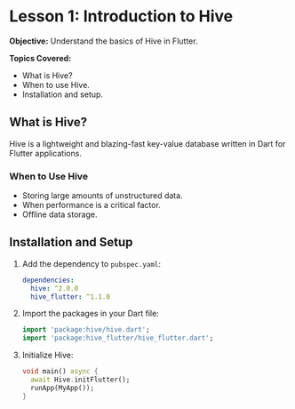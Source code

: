 
# Lesson 1: Introduction to Hive

**Objective:** Understand the basics of Hive in Flutter.

**Topics Covered:**

- What is Hive?
- When to use Hive.
- Installation and setup.

## What is Hive?

Hive is a lightweight and blazing-fast key-value database written in Dart for Flutter applications.

### When to Use Hive

- Storing large amounts of unstructured data.
- When performance is a critical factor.
- Offline data storage.

## Installation and Setup

1. Add the dependency to `pubspec.yaml`:

    ```yaml
    dependencies:
      hive: ^2.0.0
      hive_flutter: ^1.1.0
    ```

2. Import the packages in your Dart file:

    ```dart
    import 'package:hive/hive.dart';
    import 'package:hive_flutter/hive_flutter.dart';
    ```

3. Initialize Hive:

    ```dart
    void main() async {
      await Hive.initFlutter();
      runApp(MyApp());
    }
    ```
